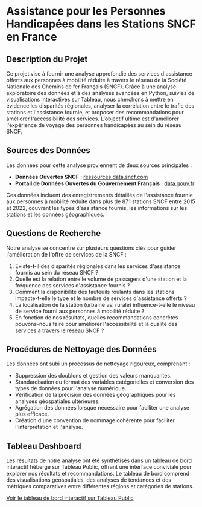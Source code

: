 # Assistance pour les Personnes Handicapées dans les Stations SNCF en France

## Description du Projet
Ce projet vise à fournir une analyse approfondie des services d'assistance offerts aux personnes à mobilité réduite à travers le réseau de la Société Nationale des Chemins de fer Français (SNCF). Grâce à une analyse exploratoire des données et à des analyses avancées en Python, suivies de visualisations interactives sur Tableau, nous cherchons à mettre en évidence les disparités régionales, analyser la corrélation entre le trafic des stations et l'assistance fournie, et proposer des recommandations pour améliorer l'accessibilité des services. L'objectif ultime est d'améliorer l'expérience de voyage des personnes handicapées au sein du réseau SNCF.

## Sources des Données
Les données pour cette analyse proviennent de deux sources principales :
- **Données Ouvertes SNCF** : [ressources.data.sncf.com](https://ressources.data.sncf.com)
- **Portail de Données Ouvertes du Gouvernement Français** : [data.gouv.fr](https://data.gouv.fr)

Ces données incluent des enregistrements détaillés de l'assistance fournie aux personnes à mobilité réduite dans plus de 871 stations SNCF entre 2015 et 2022, couvrant les types d'assistance fournis, les informations sur les stations et les données géographiques.

## Questions de Recherche
Notre analyse se concentre sur plusieurs questions clés pour guider l'amélioration de l'offre de services de la SNCF :
1. Existe-t-il des disparités régionales dans les services d'assistance fournis au sein du réseau SNCF ?
2. Quelle est la relation entre le volume de passagers d'une station et la fréquence des services d'assistance fournis ?
3. Comment la disponibilité des fauteuils roulants dans les stations impacte-t-elle le type et le nombre de services d'assistance offerts ?
4. La localisation de la station (urbaine vs. rurale) influence-t-elle le niveau de service fourni aux personnes à mobilité réduite ?
5. En fonction de nos résultats, quelles recommandations concrètes pouvons-nous faire pour améliorer l'accessibilité et la qualité des services à travers le réseau SNCF ?

## Procédures de Nettoyage des Données
Les données ont subi un processus de nettoyage rigoureux, comprenant :
- Suppression des doublons et gestion des valeurs manquantes.
- Standardisation du format des variables catégorielles et conversion des types de données pour l'analyse numérique.
- Vérification de la précision des données géographiques pour les analyses géospatiales ultérieures.
- Agrégation des données lorsque nécessaire pour faciliter une analyse plus efficace.
- Création d'une convention de nommage cohérente pour faciliter l'interprétation et l'analyse.

## Tableau Dashboard
Les résultats de notre analyse ont été synthétisés dans un tableau de bord interactif hébergé sur Tableau Public, offrant une interface conviviale pour explorer nos résultats et recommandations. Le tableau de bord comprend des visualisations géospatiales, des analyses de tendances et des métriques comparatives entre différentes régions et catégories de stations.

[Voir le tableau de bord interactif sur Tableau Public](https://public.tableau.com/app/profile/joris.jan1237/viz/AssistanceforDisabledPeopleinFrenchSNCFStations/AssistanceforDisabledPeopleinFrenchSNCFStations)
